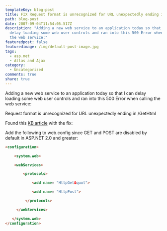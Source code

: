 ```yaml
---
templateKey: blog-post
title: FIX Request format is unrecognized for URL unexpectedly ending in
path: blog-post
date: 2007-09-04T11:54:05.517Z
description: "Adding a new web service to an application today so that I can
  delay loading some web user controls and ran into this 500 Error when calling
  the web service:"
featuredpost: false
featuredimage: /img/default-post-image.jpg
tags:
  - asp.net
  - Atlas and Ajax
category:
  - Uncategorized
comments: true
share: true
---
```


Adding a new web service to an application today so that I can delay loading some web user controls and ran into this 500 Error when calling the web service:

Request format is unrecognized for URL unexpectedly ending in /GetHtml

Found this [KB article](http://support.microsoft.com/default.aspx?scid=kb;en-us;819267) with the fix:

Add the following to web.config since GET and POST are disabled by default in ASP.NET 2.0 and greater:

```html
<configuration>

    <system.web>

    <webServices>

        <protocols>

            <add name= "HttpGet&quot">

            <add name= "HttpPost">

         </protocols>

     </webServices>

   </system.web>
</configuration>
```
